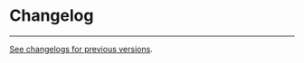 # Changelog

---

[See changelogs for previous versions](https://github.com/woocommerce/woocommerce/blob/77ccfc56ca5680f3bc1496d8b2f93befa28e1483/changelog.txt).